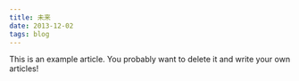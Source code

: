 ```yaml
---
title: 未来
date: 2013-12-02
tags: blog
---
```


This is an example article. You probably want to delete it and write your own articles!
